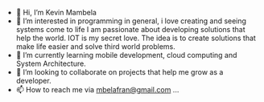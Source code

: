- 👋 Hi, I’m Kevin Mambela
- 👀 I’m interested in programming in general, i love creating and seeing systems come to life I am passionate about developing solutions that help the world. IOT is my secret love. The idea is to create solutions that make life easier and solve third world problems. 
- 🌱 I’m currently learning mobile development, cloud computing and System Architecture.
- 💞️ I’m looking to collaborate on projects that help me grow as a developer. 
- 📫 How to reach me via mbelafran@gmail.com ...

<!---
Mambela/Mambela is a ✨ special ✨ repository because its `README.md` (this file) appears on your GitHub profile.
You can click the Preview link to take a look at your changes.
--->

